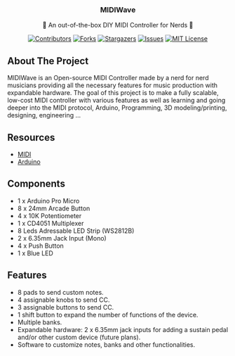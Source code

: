 <div id="top"></div>
<!-- PROJECT LOGO -->
<div align="center">
<h3>MIDIWave</h3>
<p>🎹 An out-of-the-box DIY MIDI Controller for Nerds 🎵</p>

  [![Contributors][contributors-shield]][contributors-url]
  [![Forks][forks-shield]][forks-url]
  [![Stargazers][stars-shield]][stars-url]
  [![Issues][issues-shield]][issues-url]
  [![MIT License][license-shield]][license-url]
</div>

## About The Project
MIDIWave is an Open-source MIDI Controller made by a nerd for nerd musicians providing all the necessary features for music production with expandable hardware.
The goal of this project is to make a fully scalable, low-cost MIDI controller with various features as well as learning and going deeper into the MIDI protocol, Arduino, Programming, 3D modeling/printing, designing, engineering ...

## Resources
- [MIDI](https://en.wikipedia.org/wiki/MIDI)
- [Arduino](https://arduino.cc)

## Components
- 1 x Arduino Pro Micro
- 8 x 24mm Arcade Button
- 4 x 10K Potentiometer
- 1 x CD4051 Multiplexer
- 8 Leds Adressable LED Strip (WS2812B)
- 2 x 6.35mm Jack Input (Mono)
- 4 x Push Button
- 1 x Blue LED

## Features
- 8 pads to send custom notes.
- 4 assignable knobs to send CC.
- 3 assignable buttons to send CC.
- 1 shift button to expand the number of functions of the device.
- Multiple banks.
- Expandable hardware: 2 x 6.35mm jack inputs for adding a sustain pedal and/or other custom device (future plans).
- Software to customize notes, banks and other functionalities.

[contributors-shield]: https://img.shields.io/github/contributors/azizbecha/MIDIWave.svg?style=for-the-badge
[contributors-url]: https://github.com/azizbecha/MIDIWave/graphs/contributors
[forks-shield]: https://img.shields.io/github/forks/azizbecha/MIDIWave.svg?style=for-the-badge
[forks-url]: https://github.com/azizbecha/MIDIWave/network/members
[stars-shield]: https://img.shields.io/github/stars/azizbecha/MIDIWave.svg?style=for-the-badge
[stars-url]: https://github.com/azizbecha/MIDIWave/stargazers
[issues-shield]: https://img.shields.io/github/issues/azizbecha/MIDIWave.svg?style=for-the-badge
[issues-url]: https://github.com/azizbecha/MIDIWave/issues
[license-shield]: https://img.shields.io/github/license/azizbecha/MIDIWave.svg?style=for-the-badge
[license-url]: https://github.com/azizbecha/MIDIWave/blob/master/LICENSE.md
